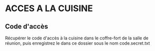 # ACCES A LA CUISINE

## Code d'accès

Récupérer le code d'accès à la cuisine dans le coffre-fort de la salle de réunion, puis enregistrez le dans ce dossier sous le nom code.secret.txt